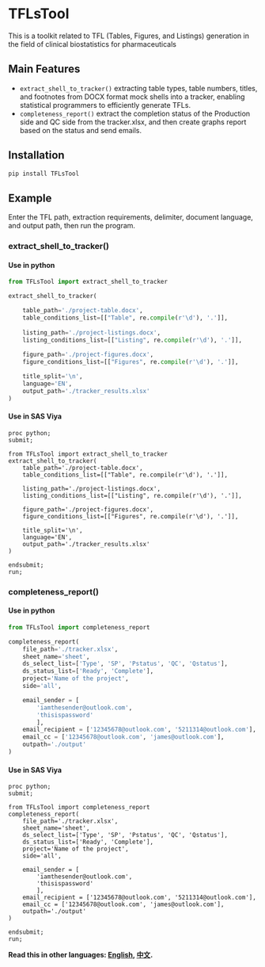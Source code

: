 # TFLsTool
This is a toolkit related to TFL (Tables, Figures, and Listings) generation in the field of clinical biostatistics for pharmaceuticals

## Main Features
* `extract_shell_to_tracker()` extracting table types, table numbers, titles, and footnotes from DOCX format mock shells into a tracker, enabling statistical programmers to efficiently generate TFLs.
* `completeness_report()` extract the completion status of the Production side and QC side from the tracker.xlsx, and then create graphs report based on the status and send emails. 

## Installation

```python
pip install TFLsTool
```

## Example
Enter the TFL path, extraction requirements, delimiter, document language, and output path, then run the program.
### extract_shell_to_tracker()
#### Use in python
```python
from TFLsTool import extract_shell_to_tracker

extract_shell_to_tracker(

    table_path='./project-table.docx',
    table_conditions_list=[["Table", re.compile(r'\d'), '.']],
    
    listing_path='./project-listings.docx',
    listing_conditions_list=[["Listing", re.compile(r'\d'), '.']],
    
    figure_path='./project-figures.docx',
    figure_conditions_list=[["Figures", re.compile(r'\d'), '.']],

    title_split='\n',
    language='EN',
    output_path='./tracker_results.xlsx'
)
```
#### Use in SAS Viya
```SAS
proc python;
submit;

from TFLsTool import extract_shell_to_tracker
extract_shell_to_tracker(
    table_path='./project-table.docx',
    table_conditions_list=[["Table", re.compile(r'\d'), '.']],
    
    listing_path='./project-listings.docx',
    listing_conditions_list=[["Listing", re.compile(r'\d'), '.']],
    
    figure_path='./project-figures.docx',
    figure_conditions_list=[["Figures", re.compile(r'\d'), '.']],

    title_split='\n',
    language='EN',
    output_path='./tracker_results.xlsx'
)

endsubmit;
run;
```

### completeness_report()
#### Use in python
```python
from TFLsTool import completeness_report

completeness_report(
    file_path='./tracker.xlsx',
    sheet_name='sheet',
    ds_select_list=['Type', 'SP', 'Pstatus', 'QC', 'Qstatus'],
    ds_status_list=['Ready', 'Complete'],
    project='Name of the project',
    side='all',

    email_sender = [
        'iamthesender@outlook.com',
        'thisispassword'
        ],
    email_recipient = ['12345678@outlook.com', '5211314@outlook.com'],
    email_cc = ['12345678@outlook.com', 'james@outlook.com'], 
    outpath='./output'
)
```
#### Use in SAS Viya
```SAS
proc python;
submit;

from TFLsTool import completeness_report
completeness_report(
    file_path='./tracker.xlsx',
    sheet_name='sheet',
    ds_select_list=['Type', 'SP', 'Pstatus', 'QC', 'Qstatus'],
    ds_status_list=['Ready', 'Complete'],
    project='Name of the project',
    side='all',

    email_sender = [
        'iamthesender@outlook.com',
        'thisispassword'
        ],
    email_recipient = ['12345678@outlook.com', '5211314@outlook.com'],
    email_cc = ['12345678@outlook.com', 'james@outlook.com'], 
    outpath='./output'
)

endsubmit;
run;
```

**Read this in other languages: [English](README.md), [中文](README_zh.md).**


